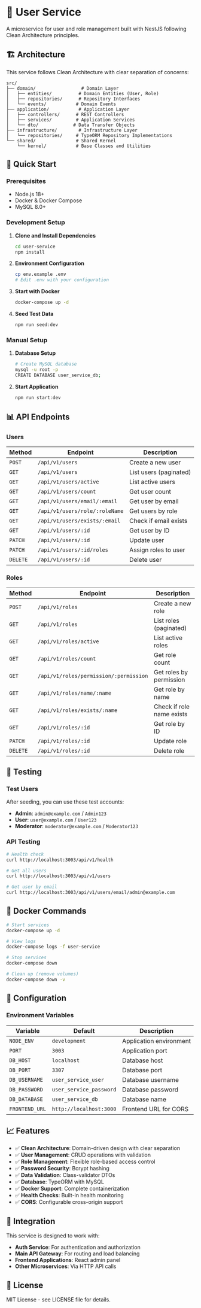 # 👥 User Service

A microservice for user and role management built with NestJS following Clean Architecture principles.

## 🏗️ Architecture

This service follows Clean Architecture with clear separation of concerns:

```
src/
├── domain/                 # Domain Layer
│   ├── entities/          # Domain Entities (User, Role)
│   ├── repositories/      # Repository Interfaces
│   └── events/           # Domain Events
├── application/           # Application Layer
│   ├── controllers/      # REST Controllers
│   ├── services/         # Application Services
│   └── dto/             # Data Transfer Objects
├── infrastructure/        # Infrastructure Layer
│   └── repositories/     # TypeORM Repository Implementations
└── shared/               # Shared Kernel
    └── kernel/           # Base Classes and Utilities
```

## 🚀 Quick Start

### Prerequisites

- Node.js 18+
- Docker & Docker Compose
- MySQL 8.0+

### Development Setup

1. **Clone and Install Dependencies**
   ```bash
   cd user-service
   npm install
   ```

2. **Environment Configuration**
   ```bash
   cp env.example .env
   # Edit .env with your configuration
   ```

3. **Start with Docker**
   ```bash
   docker-compose up -d
   ```

4. **Seed Test Data**
   ```bash
   npm run seed:dev
   ```

### Manual Setup

1. **Database Setup**
   ```bash
   # Create MySQL database
   mysql -u root -p
   CREATE DATABASE user_service_db;
   ```

2. **Start Application**
   ```bash
   npm run start:dev
   ```

## 📊 API Endpoints

### Users

| Method | Endpoint | Description |
|--------|----------|-------------|
| `POST` | `/api/v1/users` | Create a new user |
| `GET` | `/api/v1/users` | List users (paginated) |
| `GET` | `/api/v1/users/active` | List active users |
| `GET` | `/api/v1/users/count` | Get user count |
| `GET` | `/api/v1/users/email/:email` | Get user by email |
| `GET` | `/api/v1/users/role/:roleName` | Get users by role |
| `GET` | `/api/v1/users/exists/:email` | Check if email exists |
| `GET` | `/api/v1/users/:id` | Get user by ID |
| `PATCH` | `/api/v1/users/:id` | Update user |
| `PATCH` | `/api/v1/users/:id/roles` | Assign roles to user |
| `DELETE` | `/api/v1/users/:id` | Delete user |

### Roles

| Method | Endpoint | Description |
|--------|----------|-------------|
| `POST` | `/api/v1/roles` | Create a new role |
| `GET` | `/api/v1/roles` | List roles (paginated) |
| `GET` | `/api/v1/roles/active` | List active roles |
| `GET` | `/api/v1/roles/count` | Get role count |
| `GET` | `/api/v1/roles/permission/:permission` | Get roles by permission |
| `GET` | `/api/v1/roles/name/:name` | Get role by name |
| `GET` | `/api/v1/roles/exists/:name` | Check if role name exists |
| `GET` | `/api/v1/roles/:id` | Get role by ID |
| `PATCH` | `/api/v1/roles/:id` | Update role |
| `DELETE` | `/api/v1/roles/:id` | Delete role |

## 🧪 Testing

### Test Users

After seeding, you can use these test accounts:

- **Admin**: `admin@example.com` / `Admin123`
- **User**: `user@example.com` / `User123`
- **Moderator**: `moderator@example.com` / `Moderator123`

### API Testing

```bash
# Health check
curl http://localhost:3003/api/v1/health

# Get all users
curl http://localhost:3003/api/v1/users

# Get user by email
curl http://localhost:3003/api/v1/users/email/admin@example.com
```

## 🐳 Docker Commands

```bash
# Start services
docker-compose up -d

# View logs
docker-compose logs -f user-service

# Stop services
docker-compose down

# Clean up (remove volumes)
docker-compose down -v
```

## 🔧 Configuration

### Environment Variables

| Variable | Default | Description |
|----------|---------|-------------|
| `NODE_ENV` | `development` | Application environment |
| `PORT` | `3003` | Application port |
| `DB_HOST` | `localhost` | Database host |
| `DB_PORT` | `3307` | Database port |
| `DB_USERNAME` | `user_service_user` | Database username |
| `DB_PASSWORD` | `user_service_password` | Database password |
| `DB_DATABASE` | `user_service_db` | Database name |
| `FRONTEND_URL` | `http://localhost:3000` | Frontend URL for CORS |

## 📈 Features

- ✅ **Clean Architecture**: Domain-driven design with clear separation
- ✅ **User Management**: CRUD operations with validation
- ✅ **Role Management**: Flexible role-based access control
- ✅ **Password Security**: Bcrypt hashing
- ✅ **Data Validation**: Class-validator DTOs
- ✅ **Database**: TypeORM with MySQL
- ✅ **Docker Support**: Complete containerization
- ✅ **Health Checks**: Built-in health monitoring
- ✅ **CORS**: Configurable cross-origin support

## 🔗 Integration

This service is designed to work with:

- **Auth Service**: For authentication and authorization
- **Main API Gateway**: For routing and load balancing
- **Frontend Applications**: React admin panel
- **Other Microservices**: Via HTTP API calls

## 📝 License

MIT License - see LICENSE file for details.




